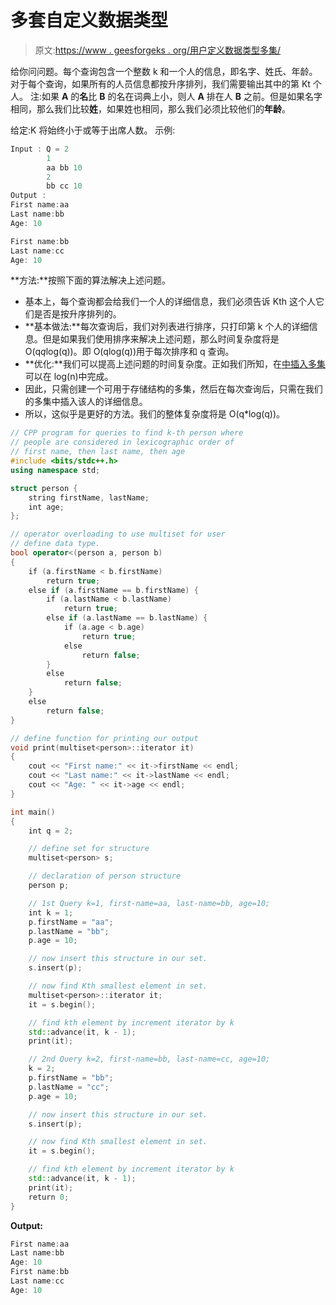 # 多套自定义数据类型

> 原文:[https://www . geesforgeks . org/用户定义数据类型多集/](https://www.geeksforgeeks.org/multi-set-for-user-defined-data-type/)

给你问问题。每个查询包含一个整数 k 和一个人的信息，即名字、姓氏、年龄。对于每个查询，如果所有的人员信息都按升序排列，我们需要输出其中的第 Kt 个人。
注:如果 **A** 的**名**比 **B** 的名在词典上小，则人 **A** 排在人 **B** 之前。但是如果名字相同，那么我们比较**姓**，如果姓也相同，那么我们必须比较他们的**年龄**。

给定:K 将始终小于或等于出席人数。
示例:

```cpp
Input : Q = 2
        1
        aa bb 10
        2 
        bb cc 10
Output :
First name:aa
Last name:bb
Age: 10

First name:bb
Last name:cc
Age: 10

```

**方法:**按照下面的算法解决上述问题。

*   基本上，每个查询都会给我们一个人的详细信息，我们必须告诉 Kth 这个人它们是否是按升序排列的。
*   **基本做法:**每次查询后，我们对列表进行排序，只打印第 k 个人的详细信息。但是如果我们使用排序来解决上述问题，那么时间复杂度将是 O(q*q*log(q))。即 O(qlog(q))用于每次排序和 q 查询。
*   **优化:**我们可以提高上述问题的时间复杂度。正如我们所知，在[中插入多集](https://www.geeksforgeeks.org/multiset-in-cpp-stl/)可以在 log(n)中完成。
*   因此，只需创建一个可用于存储结构的多集，然后在每次查询后，只需在我们的多集中插入该人的详细信息。
*   所以，这似乎是更好的方法。我们的整体复杂度将是 O(q*log(q))。

```cpp
// CPP program for queries to find k-th person where
// people are considered in lexicographic order of
// first name, then last name, then age
#include <bits/stdc++.h>
using namespace std;

struct person {
    string firstName, lastName;
    int age;
};

// operator overloading to use multiset for user 
// define data type.
bool operator<(person a, person b)
{
    if (a.firstName < b.firstName)
        return true;
    else if (a.firstName == b.firstName) {
        if (a.lastName < b.lastName)
            return true;
        else if (a.lastName == b.lastName) {
            if (a.age < b.age)
                return true;
            else
                return false;
        }
        else
            return false;
    }
    else
        return false;
}

// define function for printing our output
void print(multiset<person>::iterator it)
{
    cout << "First name:" << it->firstName << endl;
    cout << "Last name:" << it->lastName << endl;
    cout << "Age: " << it->age << endl;
}

int main()
{
    int q = 2;

    // define set for structure
    multiset<person> s;

    // declaration of person structure
    person p;

    // 1st Query k=1, first-name=aa, last-name=bb, age=10;
    int k = 1;
    p.firstName = "aa";
    p.lastName = "bb";
    p.age = 10;

    // now insert this structure in our set.
    s.insert(p);

    // now find Kth smallest element in set.
    multiset<person>::iterator it;
    it = s.begin();

    // find kth element by increment iterator by k
    std::advance(it, k - 1);
    print(it);

    // 2nd Query k=2, first-name=bb, last-name=cc, age=10;
    k = 2;
    p.firstName = "bb";
    p.lastName = "cc";
    p.age = 10;

    // now insert this structure in our set.
    s.insert(p);

    // now find Kth smallest element in set.
    it = s.begin();

    // find kth element by increment iterator by k
    std::advance(it, k - 1);
    print(it);
    return 0;
}
```

**Output:**

```cpp
First name:aa
Last name:bb
Age: 10
First name:bb
Last name:cc
Age: 10

```